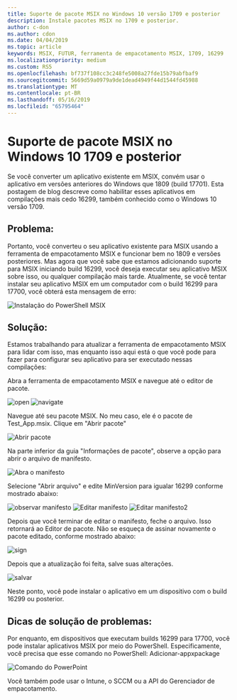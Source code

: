 ```yaml
---
title: Suporte de pacote MSIX no Windows 10 versão 1709 e posterior
description: Instale pacotes MSIX no 1709 e posterior.
author: c-don
ms.author: cdon
ms.date: 04/04/2019
ms.topic: article
keywords: MSIX, FUTUR, ferramenta de empacotamento MSIX, 1709, 16299
ms.localizationpriority: medium
ms.custom: RS5
ms.openlocfilehash: bf737f108cc3c248fe5008a27fde15b79abfbaf9
ms.sourcegitcommit: 5669d59a0979a9de1dead4949f44d1544fd45988
ms.translationtype: MT
ms.contentlocale: pt-BR
ms.lasthandoff: 05/16/2019
ms.locfileid: "65795464"
---
```

# <a name="msix-package-support-on-windows-10-1709-and-later"></a>Suporte de pacote MSIX no Windows 10 1709 e posterior

Se você converter um aplicativo existente em MSIX, convém usar o aplicativo em versões anteriores do Windows que 1809 (build 17701). Esta postagem de blog descreve como habilitar esses aplicativos em compilações mais cedo 16299, também conhecido como o Windows 10 versão 1709. 
 
 
## <a name="problem"></a>Problema:
Portanto, você converteu o seu aplicativo existente para MSIX usando a ferramenta de empacotamento MSIX e funcionar bem no 1809 e versões posteriores. Mas agora que você sabe que estamos adicionando suporte para MSIX iniciando build 16299, você deseja executar seu aplicativo MSIX sobre isso, ou qualquer compilação mais tarde. Atualmente, se você tentar instalar seu aplicativo MSIX em um computador com o build 16299 para 17700, você obterá esta mensagem de erro: 

![Instalação do PowerShell MSIX](images/mpt_blog_0.jpg)

## <a name="solution"></a>Solução:
Estamos trabalhando para atualizar a ferramenta de empacotamento MSIX para lidar com isso, mas enquanto isso aqui está o que você pode para fazer para configurar seu aplicativo para ser executado nessas compilações:
 
Abra a ferramenta de empacotamento MSIX e navegue até o editor de pacote.

![open](images/mpt_blog_1.jpg) 
![navigate](images/mpt_blog_2.jpg)


Navegue até seu pacote MSIX. No meu caso, ele é o pacote de Test_App.msix. Clique em "Abrir pacote"

![Abrir pacote](images/mpt_blog_3.jpg)

Na parte inferior da guia "Informações de pacote", observe a opção para abrir o arquivo de manifesto. 

![Abra o manifesto](images/mpt_blog_4.jpg)

Selecione "Abrir arquivo" e edite MinVersion para igualar 16299 conforme mostrado abaixo:

![observar manifesto](images/mpt_blog_5.jpg)
![Editar manifesto](images/mpt_blog_6.jpg)
![Editar manifesto2](images/mpt_blog_7.jpg)

Depois que você terminar de editar o manifesto, feche o arquivo. Isso retornará ao Editor de pacote.
Não se esqueça de assinar novamente o pacote editado, conforme mostrado abaixo:

![sign](images/mpt_blog_9.jpg)

Depois que a atualização foi feita, salve suas alterações.

![salvar](images/mpt_blog_10.jpg)

Neste ponto, você pode instalar o aplicativo em um dispositivo com o build 16299 ou posterior.
 


 
## <a name="troubleshooting-tips"></a>Dicas de solução de problemas:
Por enquanto, em dispositivos que executam builds 16299 para 17700, você pode instalar aplicativos MSIX por meio do PowerShell. Especificamente, você precisa que esse comando no PowerShell: Adicionar-appxpackage <path to MSIX package>

![Comando do PowerPoint](images/mpt_blog_11.jpg)

Você também pode usar o Intune, o SCCM ou a API do Gerenciador de empacotamento.



